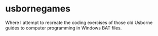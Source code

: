 # usbornegames
Where I attempt to recreate the coding exercises of those old Usborne guides to computer programming in Windows BAT files. 
